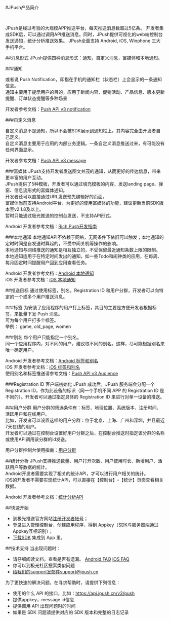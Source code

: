 #JPush产品简介

<br/>

JPush是经过考验的大规模APP推送平台，每天推送消息数超过5亿条。
开发者集成SDK后，可以通过调用API推送消息。同时，JPush提供可视化的web端控制台发送通知，统计分析推送效果。
JPush全面支持 Android, iOS, Winphone 三大手机平台。


##消息形式
JPush提供四种消息形式：通知，自定义消息，富媒体和本地通知。

###通知

或者说 Push Notification，即指在手机的通知栏（状态栏）上会显示的一条通知信息。  
通知主要用于提示用户的目的，应用于新闻内容、促销活动、产品信息、版本更新提醒、订单状态提醒等多种场景

开发者参考文档：[Push API v3 notification](../server/push/rest_api_v3_push/#notification)


###自定义消息

自定义消息不是通知，所以不会被SDK展示到通知栏上。其内容完全由开发者自己定义。  
自定义消息主要用于应用的内部业务逻辑。一条自定义消息推送过来，有可能没有任何界面显示。

开发者参考文档：[Push API v3 message](../server/push/rest_api_v3_push/#message)


<a name="rich_push"></a>
###富媒体
JPush支持开发者发送图文并茂的通知，从而更好的传达信息，带来更丰富的用户互动。  
JPush提供了5种模板，开发者可以通过填充模板的内容，发送landing page、弹窗、信息流形式的富媒体通知。  
开发者还可以直接通过URL发送预先编辑好的页面。  
富媒体当前支持Android平台，为更好的使用富媒体的功能，建议更新当前SDK版本至v2.1.8及以上。  
暂时只能通过极光推送的控制台发送，不支持API形式。

Android 开发者参考文档：[Rich Push开发指南](../advanced/rich_push/)

###本地通知
本地通知API不依赖于网络，无网条件下依旧可以触发；本地通知的定时时间是自发送时算起的，不受中间关机等操作的影响。  
本地通知与网络推送的通知是相互独立的，不受保留最近通知条数上限的限制。  
本地通知适用于在特定时间发出的通知，如一些Todo和闹钟类的应用，在每周、每月固定时间提醒用户回到应用查看任务。

Android 开发者参考文档：[Android 本地通知](../client/Android/android_api/#api_8)  
iOS 开发者参考文档：[iOS 本地通知](../client/iOS/ios_api/#_47)

##推送目标
通过使用标签，别名，Registration ID 和用户分群，开发者可以向特定的一个或多个用户推送消息。

###标签
为安装了应用程序的用户打上标签，其目的主要是方便开发者根据标签，来批量下发 Push 消息。  
可为每个用户打多个标签。  
举例： game, old_page, women


###别名
每个用户只能指定一个别名。  
同一个应用程序内，对不同的用户，建议取不同的别名。这样，尽可能根据别名来唯一确定用户。

Android 开发者参考文档：[Android 标签和别名](../client/Android/android_api/#api_1)  
iOS 开发者参考文档：[iOS 标签和别名](../client/iOS/ios_api/#api-ios)  
使用别名和标签推送请参考文档：[Push API v3 Audience](../server/push/rest_api_v3_push/#audience)

###Registration ID
客户端初始化 JPush 成功后，JPush 服务端会分配一个 Registration ID，作为此设备的标识（同一个手机不同 APP 的 Registration ID 是不同的）。开发者可以通过指定具体的 Registration ID 来进行对单一设备的推送。

###用户分群
用户分群的筛选条件有：标签、地理位置、系统版本、注册时间、活跃用户和在线用户。  
比如，开发者可以设置这样的用户分群：位于北京、上海、广州和深圳，并且最近7天在线的用户。  
开发者可以通过在控制台设置好用户分群之后，在控制台推送时指定该分群的名称或使用API调用该分群的id发送。

用户分群控制台使用指南：[用户分群](../console/Instructions/#_14)


##统计分析
JPush支持推送数量、用户打开次数、用户使用时长、新增用户、活跃用户等数据的统计。  
Android开发者需要实现了相关的统计API，才可以进行用户相关的统计。  
iOS的开发者不需要实现统计API，可以直接在【控制台】-【统计】页面查看相关数据。

Android 开发者参考文档：[统计分析API](../client/Android/android_api/#api_2)


##快速开始
+  到极光推送官方网站[注册开发者帐号](https://www.jiguang.cn/accounts/register/form)；
+  [登录](https://www.jiguang.cn/accounts/login/form)进入管理控制台，创建应用程序，得到 Appkey（SDK与服务器端通过Appkey互相识别）；
+  [下载SDK](../resources/) 集成到 App 里。


##技术支持
当出现问题时：

+ 请仔细阅读文档，查看是否有遗漏。 [Android FAQ](../client/Android/android_faq/)  [iOS FAQ](../client/iOS/ios_faq/)
+ 你可以到极光社区搜索类似问题
+ 给我们的support发邮件support@jpush.cn

为了更快速的解决问题，在寻求帮助时，请提供下列信息：

+ 使用的什么 API 的接口，比如：https://api.jpush.cn/v3/push
+ 提供appkey，message id信息
+ 提供调用 API 出现问题时的时间
+ 如果是 SDK 问题请提供对应的 SDK 版本和完整的日志记录





